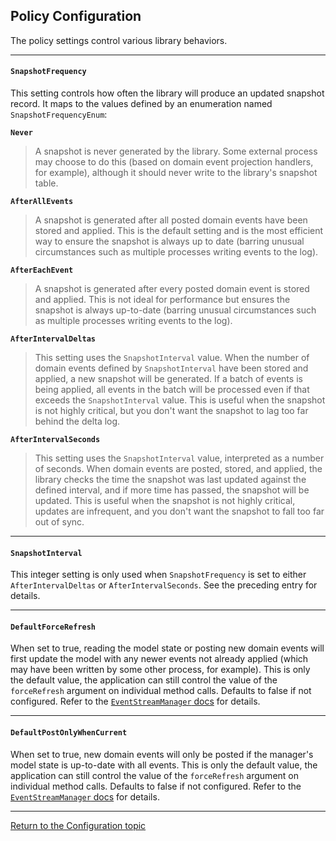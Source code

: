 ## Policy Configuration

The policy settings control various library behaviors.

---

#### `SnapshotFrequency`

This setting controls how often the library will produce an updated snapshot record. It maps to the values defined by an enumeration named `SnapshotFrequencyEnum`:

**`Never`**
> A snapshot is never generated by the library. Some external process may choose to do this (based on domain event projection handlers, for example), although it should never write to the library's snapshot table.

**`AfterAllEvents`**
> A snapshot is generated after all posted domain events have been stored and applied. This is the default setting and is the most efficient way to ensure the snapshot is always up to date (barring unusual circumstances such as multiple processes writing events to the log).

**`AfterEachEvent`**
> A snapshot is generated after every posted domain event is stored and applied. This is not ideal for performance but ensures the snapshot is always up-to-date (barring unusual circumstances such as multiple processes writing events to the log).

**`AfterIntervalDeltas`**
> This setting uses the `SnapshotInterval` value. When the number of domain events defined by `SnapshotInterval` have been stored and applied, a new snapshot will be generated. If a batch of events is being applied, all events in the batch will be processed even if that exceeds the `SnapshotInterval` value. This is useful when the snapshot is not highly critical, but you don't want the snapshot to lag too far behind the delta log.

**`AfterIntervalSeconds`**
> This setting uses the `SnapshotInterval` value, interpreted as a number of seconds. When domain events are posted, stored, and applied, the library checks the time the snapshot was last updated against the defined interval, and if more time has passed, the snapshot will be updated. This is useful when the snapshot is not highly critical, updates are infrequent, and you don't want the snapshot to fall too far out of sync.

---

#### `SnapshotInterval`

This integer setting is only used when `SnapshotFrequency` is set to either `AfterIntervalDeltas` or `AfterIntervalSeconds`. See the preceding entry for details.

---

#### `DefaultForceRefresh`

When set to true, reading the model state or posting new domain events will first update the model with any newer events not already applied (which may have been written by some other process, for example). This is only the default value, the application can still control the value of the `forceRefresh` argument on individual method calls. Defaults to false if not configured. Refer to the [`EventStreamManager` docs](ref_eventstreammanager.md) for details.

---

#### `DefaultPostOnlyWhenCurrent`

When set to true, new domain events will only be posted if the manager's model state is up-to-date with all events. This is only the default value, the application can still control the value of the `forceRefresh` argument on individual method calls. Defaults to false if not configured. Refer to the [`EventStreamManager` docs](ref_eventstreammanager.md) for details.

---

[Return to the Configuration topic](configuration.md)
